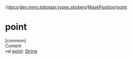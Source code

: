 //[docs](../../../index.md)/[dev.inmo.tgbotapi.types.stickers](../index.md)/[MaskPosition](index.md)/[point](point.md)



# point  
[common]  
Content  
val [point](point.md): [String](https://kotlinlang.org/api/latest/jvm/stdlib/kotlin/-string/index.html)  



